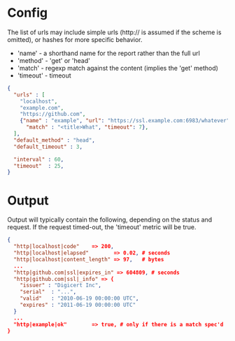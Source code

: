 # Config

The list of urls may include simple urls (http:// is assumed if the
scheme is omitted), or hashes for more specific behavior.

* 'name' - a shorthand name for the report rather than the full url
* 'method' - 'get' or 'head'
* 'match' - regexp match against the content (implies the 'get' method)
* 'timeout' - timeout

```json
{
  "urls" : [
    "localhost",
    "example.com",
    "https://github.com",
    {"name" : "example", "url": "https://ssl.example.com:6983/whatever",
      "match" : "<title>What", "timeout": 7},
  ],
  "default_method" : "head",
  "default_timeout" : 3,

  "interval" : 60,
  "timeout"  : 25,
}
```

# Output

Output will typically contain the following, depending on the status and
request.  If the request timed-out, the 'timeout' metric will be true.

```json
{
  "http|localhost|code"    => 200,
  "http|localhost|elapsed"        => 0.02, # seconds
  "http|localhost|content_length" => 97,   # bytes
  ...
  "http|github.com|ssl|expires_in" => 604809, # seconds
  "http|github.com|ssl|_info" => {
    "issuer" : "Digicert Inc",
    "serial"  : "...",
    "valid"   : "2010-06-19 00:00:00 UTC",
    "expires" : "2011-06-19 00:00:00 UTC"
  }
  ...
  "http|example|ok"        => true, # only if there is a match spec'd
}
```
